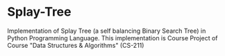 # Splay-Tree
Implementation of Splay Tree (a self balancing Binary Search Tree) in Python Programming Language.
This implementation is Course Project of Course "Data Structures & Algorithms" (CS-211)
